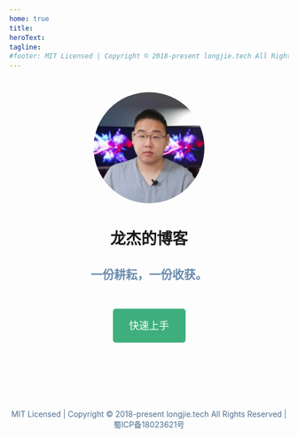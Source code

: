 ```yaml
---
home: true
title:  
heroText:  
tagline:  
#footer: MIT Licensed | Copyright © 2018-present longjie.tech All Rights Reserved | 蜀ICP备18023621号
---
```


[//]: # (<div style="width: 200px;margin: auto">)

[//]: # (    <img src="http://localhost:8080/images/longjie.jpg" alt="" srcset="" style="width: 200px;border-radius: 100px;">)

[//]: # (</div>)

<div style="margin: auto;margin-top: 40px">
    <div style="width: 200px;margin: auto">
        <img src="/images/longjie.jpg" alt="" srcset="" style="width: 200px;border-radius: 100px;">
    </div>
    <div style="text-align: center">
        <h1>龙杰的博客</h1>
        <h2 style="color: #6a8bad;border: none">一份耕耘，一份收获。</h2>
    </div>
    <div style="width: 131px;height:61px;margin: auto;margin-top: 48px">
        <a href="/pm/" style="border: none;text-decoration:none;" >
            <div style="border-radius:5px;background-color: #3eaf7c;text-align: center;line-height: 61px;font-size: 18px;color: #fff;">
                快速上手
            </div>
        </a>
    </div>
    <div style="text-align: center;margin-top: 120px;color: #4e6e8e">
        MIT Licensed | Copyright © 2018-present longjie.tech All Rights Reserved | <a href="https://beian.miit.gov.cn/" target="_blank" style="color: #4e6e8e;text-decoration:none;">蜀ICP备18023621号</a>
    </div>
</div>


